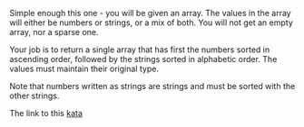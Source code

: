Simple enough this one - you will be given an array. The values in the array will either be numbers or strings, or a mix of both. You will not get an empty array, nor a sparse one.

Your job is to return a single array that has first the numbers sorted in ascending order, followed by the strings sorted in alphabetic order. The values must maintain their original type.

Note that numbers written as strings are strings and must be sorted with the other strings.  

The link to this [kata](https://www.codewars.com/kata/double-sort/java)
